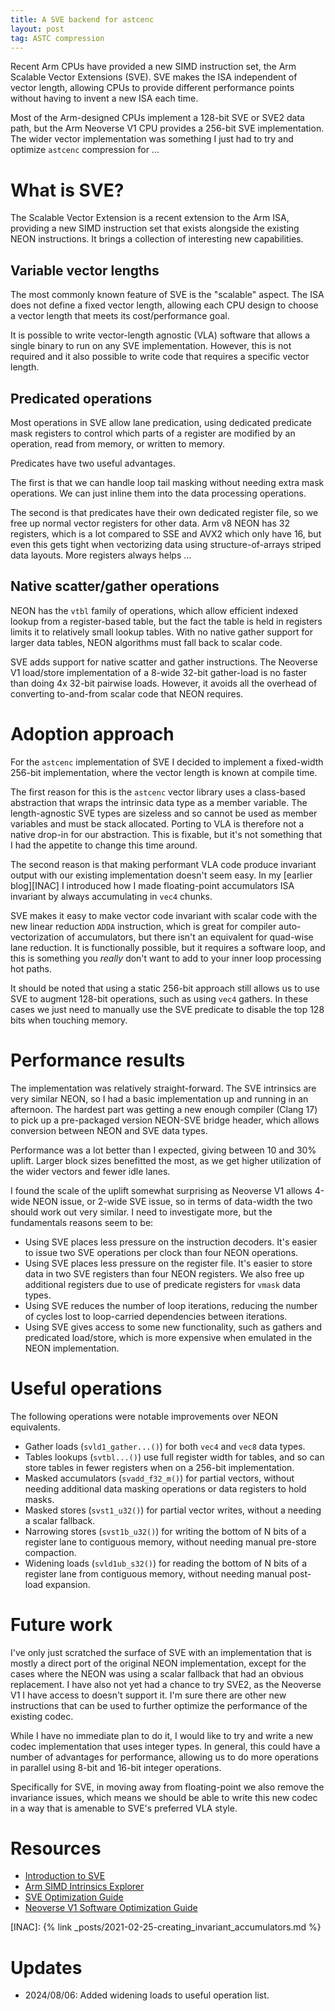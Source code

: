 ```yaml
---
title: A SVE backend for astcenc
layout: post
tag: ASTC compression
---
```


Recent Arm CPUs have provided a new SIMD instruction set, the Arm Scalable
Vector Extensions (SVE). SVE makes the ISA independent of vector length,
allowing CPUs to provide different performance points without having to invent
a new ISA each time.

Most of the Arm-designed CPUs implement a 128-bit SVE or SVE2 data path, but
the Arm Neoverse V1 CPU provides a 256-bit SVE implementation. The wider
vector implementation was something I just had to try and optimize `astcenc`
compression for ...

What is SVE?
============

The Scalable Vector Extension is a recent extension to the Arm ISA, providing
a new SIMD instruction set that exists alongside the existing NEON instructions.
It brings a collection of interesting new capabilities.

Variable vector lengths
-----------------------

The most commonly known feature of SVE is the "scalable" aspect. The ISA does
not define a fixed vector length, allowing each CPU design to choose a vector
length that meets its cost/performance goal.

It is possible to write vector-length agnostic (VLA) software that allows a
single binary to run on any SVE implementation. However, this is not required
and it also possible to write code that requires a specific vector length.

Predicated operations
---------------------

Most operations in SVE allow lane predication, using dedicated predicate mask
registers to control which parts of a register are modified by an operation,
read from memory, or written to memory.

Predicates have two useful advantages.

The first is that we can handle loop tail masking without needing extra mask
operations. We can just inline them into the data processing operations.

The second is that predicates have their own dedicated register file, so we
free up normal vector registers for other data. Arm v8 NEON has 32 registers,
which is a lot compared to SSE and AVX2 which only have 16, but even this
gets tight when vectorizing data using structure-of-arrays striped data layouts.
More registers always helps ...

Native scatter/gather operations
--------------------------------

NEON has the `vtbl` family of operations, which allow efficient indexed lookup
from a register-based table, but the fact the table is held in registers limits
it to relatively small lookup tables. With no native gather support for larger
data tables, NEON algorithms must fall back to scalar code.

SVE adds support for native scatter and gather instructions. The Neoverse V1
load/store implementation of a 8-wide 32-bit gather-load is no faster than
doing 4x 32-bit pairwise loads. However, it avoids all the overhead of
converting to-and-from scalar code that NEON requires.


Adoption approach
=================

For the `astcenc` implementation of SVE I decided to implement a fixed-width
256-bit implementation, where the vector length is known at compile time.

The first reason for this is the `astcenc` vector library uses a class-based
abstraction that wraps the intrinsic data type as a member variable. The
length-agnostic SVE types are sizeless and so cannot be used as member
variables and must be stack allocated. Porting to VLA is therefore not a native
drop-in for our abstraction. This is fixable, but it's not something that I had
the appetite to change this time around.

The second reason is that making performant VLA code produce invariant output
with our existing implementation doesn't seem easy. In my [earlier blog][INAC]
I introduced how I made floating-point accumulators ISA invariant by always
accumulating in `vec4` chunks.

SVE makes it easy to make vector code invariant with scalar code with the new
linear reduction `ADDA` instruction, which is great for compiler
auto-vectorization of accumulators, but there isn't an equivalent for quad-wise
lane reduction. It is functionally possible, but it requires a software loop,
and this is something you _really_ don't want to add to your inner loop
processing hot paths.

It should be noted that using a static 256-bit approach still allows us to use
SVE to augment 128-bit operations, such as using `vec4` gathers. In these cases
we just need to manually use the SVE predicate to disable the top 128 bits
when touching memory.


Performance results
===================

The implementation was relatively straight-forward. The SVE intrinsics are very
similar NEON, so I had a basic implementation up and running in an afternoon.
The hardest part was getting a new enough compiler (Clang 17) to pick up a
pre-packaged version NEON-SVE bridge header, which allows conversion between
NEON and SVE data types.

Performance was a lot better than I expected, giving between 10 and 30% uplift.
Larger block sizes benefitted the most, as we get higher utilization of the
wider vectors and fewer idle lanes.

I found the scale of the uplift somewhat surprising as Neoverse V1 allows
4-wide NEON issue, or 2-wide SVE issue, so in terms of data-width the two
should work out very similar. I need to investigate more, but the fundamentals
reasons seem to be:

* Using SVE places less pressure on the instruction decoders. It's easier to
  issue two SVE operations per clock than four NEON operations.
* Using SVE places less pressure on the register file. It's easier to store
  data in two SVE registers than four NEON registers. We also free up additional
  registers due to use of predicate registers for `vmask` data types.
* Using SVE reduces the number of loop iterations, reducing the number of cycles
  lost to loop-carried dependencies between iterations.
* Using SVE gives access to some new functionality, such as gathers and
  predicated load/store, which is more expensive when emulated in the NEON
  implementation.


Useful operations
=================

The following operations were notable improvements over NEON equivalents.

* Gather loads (`svld1_gather...()`) for both `vec4` and `vec8` data types.
* Tables lookups (`svtbl...()`) use full register width for tables, and
  so can store tables in fewer registers when on a 256-bit implementation.
* Masked accumulators (`svadd_f32_m()`) for partial vectors, without needing
  additional data masking operations or data registers to hold masks.
* Masked stores (`svst1_u32()`) for partial vector writes, without a needing a
  scalar fallback.
* Narrowing stores (`svst1b_u32()`) for writing the bottom of N bits of a
  register lane to contiguous memory, without needing manual pre-store
  compaction.
* Widening loads (`svld1ub_s32()`) for reading the bottom of N bits of a
  register lane from contiguous memory, without needing manual post-load
  expansion.


Future work
===========

I've only just scratched the surface of SVE with an implementation that is
mostly a direct port of the original NEON implementation, except for the cases
where the NEON was using a scalar fallback that had an obvious replacement. I
have also not yet had a chance to try SVE2, as the Neoverse V1 I have access to
doesn't support it. I'm sure there are other new instructions that can be used
to further optimize the performance of the existing codec.

While I have no immediate plan to do it, I would like to try and write a
new codec implementation that uses integer types. In general, this could have a
number of advantages for performance, allowing us to do more operations in
parallel using 8-bit and 16-bit integer operations.

Specifically for SVE, in moving away from floating-point we also remove the
invariance issues, which means we should be able to write this new codec in a
way that is amenable to SVE's preferred VLA style.


Resources
=========

* [Introduction to SVE][SVIG]
* [Arm SIMD Intrinsics Explorer][AIEX]
* [SVE Optimization Guide][SVOG]
* [Neoverse V1 Software Optimization Guide][V1OG]

[AIEX]: https://developer.arm.com/architectures/instruction-sets/intrinsics/
[SVIG]: https://developer.arm.com/documentation/102476/latest/
[SVOG]: https://developer.arm.com/documentation/102699/latest/
[V1OG]: https://developer.arm.com/documentation/109897/latest/

[INAC]: {% link _posts/2021-02-25-creating_invariant_accumulators.md %}

Updates
=======

* 2024/08/06: Added widening loads to useful operation list.

